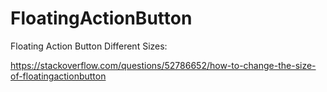 # FloatingActionButton

Floating Action Button Different Sizes:

https://stackoverflow.com/questions/52786652/how-to-change-the-size-of-floatingactionbutton